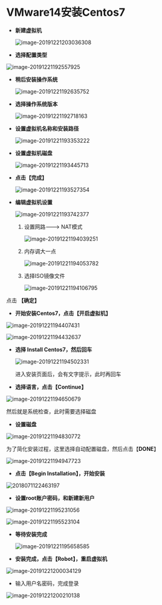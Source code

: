 # VMware14安装Centos7

- **新建虚拟机**

  ![image-20191221203036308](images/image-20191221203036308.png)

- **选择配置类型**

![image-20191221192557925](images/image-20191221192557925.png)

- **稍后安装操作系统**

  ![image-20191221192635752](images/image-20191221192635752.png)

- **选择操作系统版本**

  ![image-20191221192718163](images/image-20191221192718163.png)

- **设置虚拟机名称和安装路径**

  ![image-20191221193353222](images/image-20191221193353222.png)

- **设置虚拟机磁盘**

  ![image-20191221193445713](images/image-20191221193445713.png)

- **点击【完成】**

  ![image-20191221193527354](images/image-20191221193527354.png)

- **编辑虚拟机设置**

  ![image-20191221193742377](images/image-20191221193742377.png)

  1. 设置网路---> NAT模式

     ![image-20191221194039251](images/image-20191221194039251.png)

  2. 内存调大一点

     ![image-20191221194053782](images/image-20191221194053782.png)

  3. 选择ISO镜像文件

     ![image-20191221194106795](images/image-20191221194106795.png)

点击 **【确定】**



- **开始安装Centos7，点击【开启虚拟机】**

![image-20191221194407431](images/image-20191221194407431.png)

![image-20191221194432637](images/image-20191221194432637.png)

- **选择 Install Centos7，然后回车**

  ![image-20191221194502331](images/image-20191221194502331.png)

  进入安装页面后，会有文字提示，此时再回车

- **选择语言，点击【Continue】**

![image-20191221194650679](images/image-20191221194650679.png)

然后就是系统检查，此时需要选择磁盘

- **设置磁盘**

![image-20191221194830772](images/image-20191221194830772.png)

​	为了简化安装过程，这里选择自动配置磁盘，然后点击【**DONE**】

![image-20191221194947723](images/image-20191221194947723.png)



- **点击【Begin Installation】，开始安装**

![2018071122463197](images/2018071122463197.png)

- **设置root账户密码，和新建新用户**

![image-20191221195231056](images/image-20191221195231056.png)

![image-20191221195523104](images/image-20191221195523104.png)



- **等待安装完成**

  ![image-20191221195658585](images/image-20191221195658585.png)

- **安装完成，点击【Robot】，重启虚拟机**

![image-20191221200034129](images/image-20191221200034129.png)

- 输入用户名密码，完成登录

![image-20191221200210138](images/image-20191221200210138.png)
